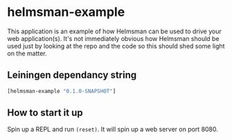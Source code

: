 # helmsman-example

This application is an example of how Helmsman can be used to drive your web
application(s). It's not immediately obvious how Helmsman should be used just by
looking at the repo and the code so this should shed some light on the matter.


## Leiningen dependancy string
```clojure
[helmsman-example "0.1.0-SNAPSHOT"]
```

## How to start it up
Spin up a REPL and run ```(reset)```. It will spin up a web server on port 8080.
